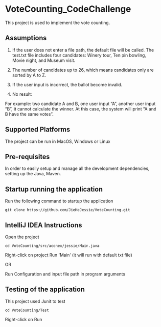 
# VoteCounting_CodeChallenge

This project is used to implement the vote counting.

## Assumptions

1. If the user does not enter a file path, the default file will be called. The test.txt file includes four candidates: Winery tour, Ten pin bowling, Movie night, and Museum visit.

2. The number of candidates up to 26, which means candidates only are sorted by A to Z.

3. If the user input is incorrect, the ballot become invalid. 

4. No result:

For example: two candidate A and B, one user input “A”, another user input “B”, it cannot calculate the winner. At this case, the system will print “A and B have the same votes”.

## Supported Platforms
The project can be run in MacOS, Windows or Linux 

## Pre-requisites
In order to easily setup and manage all the development dependencies, setting up the Java, Maven.

## Startup running the application

Run the following command to startup the application
```
git clone https://github.com/JieHeJessie/VoteCounting.git

```
## IntelliJ IDEA Instructions

Open the project 

```
cd VoteCounting/src/aconex/jessie/Main.java

```
Right-click on project
Run 'Main' (it will run with default txt file)

OR

Run Configuration and input file path in program arguments


## Testing of the application

This project used Junit to test

```
cd VoteCounting/Test
```
Right-click on Run


